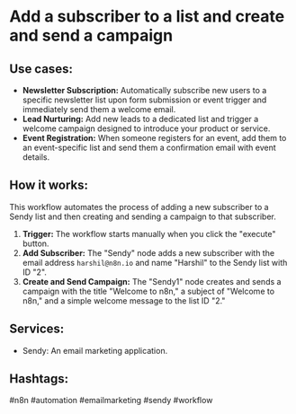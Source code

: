 # Add a subscriber to a list and create and send a campaign

## Use cases:

- **Newsletter Subscription:** Automatically subscribe new users to a specific newsletter list upon form submission or event trigger and immediately send them a welcome email.
- **Lead Nurturing:** Add new leads to a dedicated list and trigger a welcome campaign designed to introduce your product or service.
- **Event Registration:** When someone registers for an event, add them to an event-specific list and send them a confirmation email with event details.

## How it works:

This workflow automates the process of adding a new subscriber to a Sendy list and then creating and sending a campaign to that subscriber.

1.  **Trigger:** The workflow starts manually when you click the "execute" button.
2.  **Add Subscriber:** The "Sendy" node adds a new subscriber with the email address `harshil@n8n.io` and name "Harshil" to the Sendy list with ID "2".
3.  **Create and Send Campaign:** The "Sendy1" node creates and sends a campaign with the title "Welcome to n8n," a subject of "Welcome to n8n," and a simple welcome message to the list ID "2."

## Services:

-   Sendy: An email marketing application.

## Hashtags:

#n8n #automation #emailmarketing #sendy #workflow
